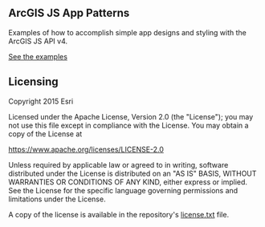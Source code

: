 ## ArcGIS JS App Patterns

Examples of how to accomplish simple app designs and styling with the ArcGIS JS API v4.

<a href="https://alaframboise.github.io/arcgis-js-app-design-css-styling/">See the examples</a>

## Licensing
Copyright 2015 Esri

Licensed under the Apache License, Version 2.0 (the "License");
you may not use this file except in compliance with the License.
You may obtain a copy of the License at

   https://www.apache.org/licenses/LICENSE-2.0

Unless required by applicable law or agreed to in writing, software
distributed under the License is distributed on an "AS IS" BASIS,
WITHOUT WARRANTIES OR CONDITIONS OF ANY KIND, either express or implied.
See the License for the specific language governing permissions and
limitations under the License.

A copy of the license is available in the repository's [license.txt](https://github.com/alaframboise/arcgis-js-app-patterns/blob/master/license.txt) file.

